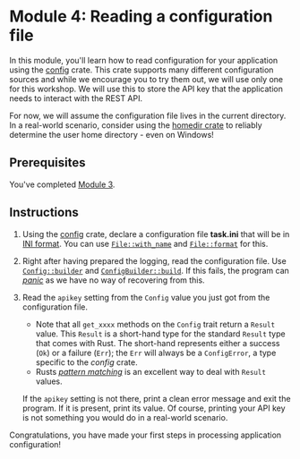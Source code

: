 # Module 4: Reading a configuration file

In this module, you'll learn how to read configuration for your application using the [config](https://docs.rs/config/latest/config/) crate.
This crate supports many different configuration sources and while we encourage you to try them out, we will use only one for this workshop.
We will use this to store the API key that the application needs to interact with the REST API.

For now, we will assume the configuration file lives in the current directory.
In a real-world scenario, consider using the [homedir crate](https://docs.rs/homedir/latest/homedir/) to reliably determine the user home directory - even on Windows!

## Prerequisites

You've completed [Module 3](./on-my-own-3.md).

## Instructions

1. Using the [config](https://docs.rs/config/latest/config/) crate, declare a configuration file **task.ini** that will be in [INI format](https://en.wikipedia.org/wiki/INI_file).
   You can use [`File::with_name`](https://docs.rs/config/latest/config/struct.File.html#method.with_name) and [`File::format`](https://docs.rs/config/latest/config/struct.File.html#method.format) for this.
2. Right after having prepared the logging, read the configuration file.
   Use [`Config::builder`](https://docs.rs/config/latest/config/struct.Config.html#method.builder) and [`ConfigBuilder::build`](https://docs.rs/config/latest/config/builder/struct.ConfigBuilder.html#method.build).
   If this fails, the program can [_panic_](https://doc.rust-lang.org/rust-by-example/std/panic.html) as we have no way of recovering from this.
3. Read the `apikey` setting from the `Config` value you just got from the configuration file.
   * Note that all `get_xxxx` methods on the `Config` trait return a `Result` value.
   This `Result` is a short-hand type for the standard `Result` type that comes with Rust.
   The short-hand represents either a success (`Ok`) or a failure (`Err`); the `Err` will always be a `ConfigError`, a type specific to the _config_ crate. 
   * Rusts [_pattern matching_](https://doc.rust-lang.org/rust-by-example/flow_control/match.html) is an excellent way to deal with `Result` values.

   If the `apikey` setting is not there, print a clean error message and exit the program.
   If it is present, print its value.
   Of course, printing your API key is not something you would do in a real-world scenario.

Congratulations, you have made your first steps in processing application configuration!
